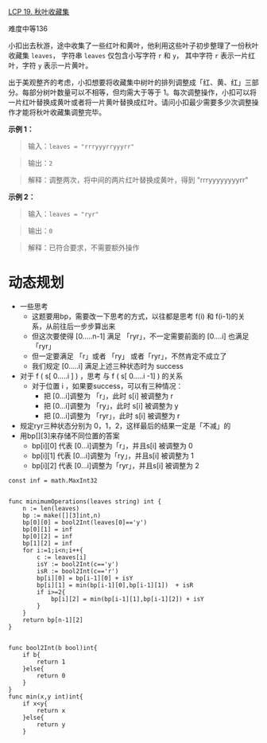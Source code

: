 [LCP 19. 秋叶收藏集](https://leetcode-cn.com/problems/UlBDOe/)

难度中等136

小扣出去秋游，途中收集了一些红叶和黄叶，他利用这些叶子初步整理了一份秋叶收藏集 `leaves`， 字符串 `leaves` 仅包含小写字符 `r` 和 `y`， 其中字符 `r` 表示一片红叶，字符 `y` 表示一片黄叶。

出于美观整齐的考虑，小扣想要将收藏集中树叶的排列调整成「红、黄、红」三部分。每部分树叶数量可以不相等，但均需大于等于 1。每次调整操作，小扣可以将一片红叶替换成黄叶或者将一片黄叶替换成红叶。请问小扣最少需要多少次调整操作才能将秋叶收藏集调整完毕。

**示例 1：**

> 输入：`leaves = "rrryyyrryyyrr"`

> 输出：`2`

> 解释：调整两次，将中间的两片红叶替换成黄叶，得到 "rrryyyyyyyyrr"

**示例 2：**

> 输入：`leaves = "ryr"`

> 输出：`0`

> 解释：已符合要求，不需要额外操作

# 动态规划

*   一些思考
    *   这题要用bp，需要改一下思考的方式，以往都是思考 f(i) 和 f(i-1)的关系，从前往后一步步算出来
    *   但这次要使得 [0.....n-1] 满足 「ryr」，不一定需要前面的 [0....i] 也满足 「ryr」
    *   但一定要满足 「r」或者 「ry」 或者「ryr」，不然肯定不成立了
    *   我们规定 [0.....i] 满足上述三种状态时为 success
*   对于 f ( s[ 0.....i ] ) ，思考 与 f ( s[ 0.....i -1] ) 的关系
    *   对于位置 i ，如果要success，可以有三种情况：
        *   把 [0...i]调整为 「r」，此时 s[i] 被调整为 r
        *   把 [0...i]调整为 「ry」，此时 s[i] 被调整为 y
        *   把 [0...i]调整为 「ryr」，此时 s[i] 被调整为 r
*   规定ryr三种状态分别为 0，1，2，这样最后的结果一定是「不减」的
*   用bp[][3]来存储不同位置的答案
    *   bp[i][0] 代表 [0...i]调整为「r」，并且s[i] 被调整为 0
    *   bp[i][1] 代表 [0...i]调整为「ry」，并且s[i] 被调整为 1
    *   bp[i][2] 代表 [0...i]调整为「ryr」，并且s[i] 被调整为 2

```golang
const inf = math.MaxInt32


func minimumOperations(leaves string) int {
    n := len(leaves)
    bp := make([][3]int,n)
    bp[0][0] = bool2Int(leaves[0]=='y')
    bp[0][1] = inf
    bp[0][2] = inf
    bp[1][2] = inf
    for i:=1;i<n;i++{
        c := leaves[i]
        isY := bool2Int(c=='y')
        isR := bool2Int(c=='r')
        bp[i][0] = bp[i-1][0] + isY
        bp[i][1] = min(bp[i-1][0],bp[i-1][1])  + isR
        if i>=2{
            bp[i][2] = min(bp[i-1][1],bp[i-1][2]) + isY
        }
    }
    return bp[n-1][2]
}


func bool2Int(b bool)int{
    if b{
        return 1
    }else{
        return 0
    }
}
func min(x,y int)int{
    if x<y{
        return x
    }else{
        return y
    }
```
